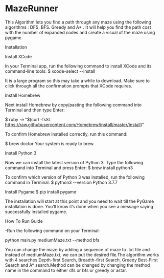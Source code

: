 # MazeRunner
This Algorithm lets you find a path through any maze using the following algorithms : DFS, BFS. Greedy and A* .
It will help you find the path cost with the number of expanded nodes and create a visual of the maze using pygame.


Installation

  Install XCode
  
In your Terminal app, run the following command to install XCode and its command-line tools:
$ xcode-select --install

It is a large program so this may take a while to download. Make sure to click through all the confirmation prompts that XCode requires.

Install Homebrew

Next install Homebrew by copy/pasting the following command into Terminal and then type Enter:

$ ruby -e "$(curl -fsSL https://raw.githubusercontent.com/Homebrew/install/master/install)"

To confirm Homebrew installed correctly, run this command:

$ brew doctor
Your system is ready to brew.

Install Python 3

Now we can install the latest version of Python 3. Type the following command into Terminal and press Enter:
$ brew install python3

To confirm which version of Python 3 was installed, run the following command in Terminal:
$ python3 --version
Python 3.7.7

Install Pygame
$ pip install pygame

The installation will start at this point and you need to wait till the PyGame installation is done. You’ll know it’s done when you see a message  saying successfully installed pygame.

How To Run Guide

-Run the following command on your Terminal:

python main.py mediumMaze.txt --method bfs

You can change the maze by adding a sequence of maze to .txt file and instead of mediumMaze.txt, we can put the desired file.The algorithm works with 4 searches Depth-first Search, Breadth-first Search, Greedy Best-First Search and A* search.Method can be changed by changing the method name in the command to either dfs or bfs or greedy or astar.
